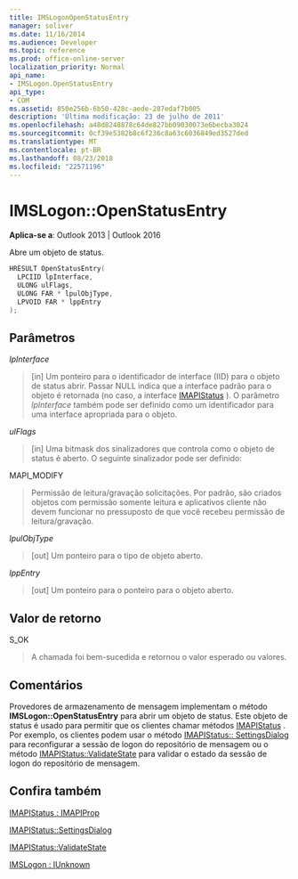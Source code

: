 ```yaml
---
title: IMSLogonOpenStatusEntry
manager: soliver
ms.date: 11/16/2014
ms.audience: Developer
ms.topic: reference
ms.prod: office-online-server
localization_priority: Normal
api_name:
- IMSLogon.OpenStatusEntry
api_type:
- COM
ms.assetid: 850e256b-6b50-428c-aede-287edaf7b005
description: 'Última modificação: 23 de julho de 2011'
ms.openlocfilehash: a48d8248878c64de827bb09030073e6becba3024
ms.sourcegitcommit: 0cf39e5382b8c6f236c8a63c6036849ed3527ded
ms.translationtype: MT
ms.contentlocale: pt-BR
ms.lasthandoff: 08/23/2018
ms.locfileid: "22571196"
---
```

# <a name="imslogonopenstatusentry"></a>IMSLogon::OpenStatusEntry

  
  
**Aplica-se a**: Outlook 2013 | Outlook 2016 
  
Abre um objeto de status.
  
```cpp
HRESULT OpenStatusEntry(
  LPCIID lpInterface,
  ULONG ulFlags,
  ULONG FAR * lpulObjType,
  LPVOID FAR * lppEntry
);
```

## <a name="parameters"></a>Parâmetros

 _lpInterface_
  
> [in] Um ponteiro para o identificador de interface (IID) para o objeto de status abrir. Passar NULL indica que a interface padrão para o objeto é retornada (no caso, a interface [IMAPIStatus](imapistatusimapiprop.md) ). O parâmetro _lpInterface_ também pode ser definido como um identificador para uma interface apropriada para o objeto. 
    
 _ulFlags_
  
> [in] Uma bitmask dos sinalizadores que controla como o objeto de status é aberto. O seguinte sinalizador pode ser definido:
    
MAPI_MODIFY 
  
> Permissão de leitura/gravação solicitações. Por padrão, são criados objetos com permissão somente leitura e aplicativos cliente não devem funcionar no pressuposto de que você recebeu permissão de leitura/gravação. 
    
 _lpulObjType_
  
> [out] Um ponteiro para o tipo de objeto aberto.
    
 _lppEntry_
  
> [out] Um ponteiro para o ponteiro para o objeto aberto.
    
## <a name="return-value"></a>Valor de retorno

S_OK 
  
> A chamada foi bem-sucedida e retornou o valor esperado ou valores.
    
## <a name="remarks"></a>Comentários

Provedores de armazenamento de mensagem implementam o método **IMSLogon::OpenStatusEntry** para abrir um objeto de status. Este objeto de status é usado para permitir que os clientes chamar métodos [IMAPIStatus](imapistatusimapiprop.md) . Por exemplo, os clientes podem usar o método [IMAPIStatus:: SettingsDialog](imapistatus-settingsdialog.md) para reconfigurar a sessão de logon do repositório de mensagem ou o método [IMAPIStatus::ValidateState](imapistatus-validatestate.md) para validar o estado da sessão de logon do repositório de mensagem. 
  
## <a name="see-also"></a>Confira também



[IMAPIStatus : IMAPIProp](imapistatusimapiprop.md)
  
[IMAPIStatus::SettingsDialog](imapistatus-settingsdialog.md)
  
[IMAPIStatus::ValidateState](imapistatus-validatestate.md)
  
[IMSLogon : IUnknown](imslogoniunknown.md)

